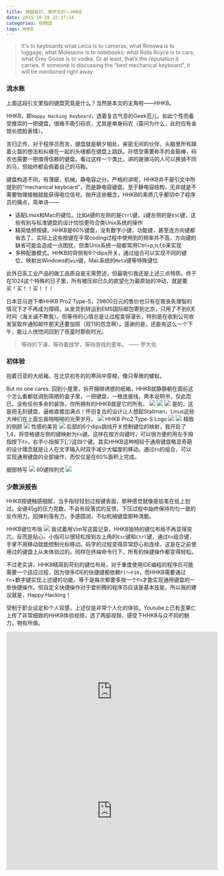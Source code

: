 ```yaml
---
title: 神器有价，情怀无价——HHKB
date: 2015-10-29 22:37:14
categories: 玩物誌
tags: HHKB
---
```


> It's to keyboards what Leica is to cameras; what Rimowa is to luggage; what Moleskine is to notebooks; what Rolls Royce is to cars; what Grey Goose is to vodka. Or at least, that’s the reputation it carries. If someone is discussing the “best mechanical keyboard”, it will be mentioned right away.

### 流水账
上面这段引文里指的键盘究竟是什么？当然是本文的主角啦——HHKB。

HHKB，即`Happy Hacking Keyboard`，透着复古气息的Geek范儿。如此个性而备受推崇的一把键盘，很难不吸引码农，尤其是单身码农（莫问为什么，此时应有金馆长捂脸表情）。

言归正传，对于程序员而言，键盘就是朝夕相处，亲密无间的伙伴，头脑里所有蹿着火苗的想法和纠缠在一起的头绪都在键盘上跳跃。孙悟空需要称手的金箍棒，码农也需要一把值得信赖的键盘。看过这样一个类比，讲的是骑马的人可以换骑不同的马，但始终都会佩着自己的马鞍。

键盘构造不同，有薄膜，机械，静电容之分。严格的讲呢，HHKB并不是引文中所提到的“mechanical keyboard”，而是静电容键盘。至于静电容结构，无非就是不需要物理接触就能获得电位信号。抛开这些概念，HHKB的素质几乎都切中了程序员的痛点，简单讲——

* 适配Linux和Mac的键位。比如`A`键的左侧的是`Ctrl`键，`1`键左侧的是`ESC`键，这些有别与标准键盘的设计恰恰更符合类Unix系统的操作
* 精简低频按键。HHKB是60%键盘，没有数字小键，功能键，甚至连方向键都省去了。实际上这些按键在平常coding过程中使用到的频率并不高，方向键的缺省可能会造成一点困扰，但类Unix系统一般都常用Ctrl+p,n,f,b来实现
* 多种配置模式。HHKB的背侧有6个dips开关，通过组合可以实现不同的键位，映射出Windows的`win`键，Mac系统的`Meta`键等特殊键位

此外日系工业产品的做工品质自是无需赘述，但最吸引我还是上述三点特质。终于在1024这个特殊的日子里，所有被压抑已久的欲望化为最原始的冲动，就是要
买！买！！买！！！

日本亚马逊下单HHKB Pro2 Type-S，29800日元的售价也只有在我丧失理智的情况下才不再成为障碍。从发货到转运到EMS国际邮包寄到北京，只用了不到6天时间（海关诚不欺我）。但等待的心情总是让过程变得漫长，特别是在收到公司收发室取件通知邮件那天还要加班（双11的怨念啊）。感谢的是，还能有这么一个下午，能让人恍惚间回到了孩童时那些时光。
> 等待的下课，等待着放学，等待游戏的童年。 —— 罗大佑

### 初体验
抱着日亚的大纸箱，在北京初冬的的寒风中穿梭，像只卑微的蝼蚁。

But no one cares. 回到小屋里，拆开捆绑诱惑的纸箱，HHKB就静静躺在面前这个怎么看都低调到简陋的盒子里，一把键盘，一根连接线，两本说明书，仅此而已。没有任何多余的装饰，你所拥有的HHKB就是它的所有。
![](https://i.imgur.com/F1EPOLl.jpg)
![](https://i.imgur.com/BYAOb8A.jpg)
![](https://i.imgur.com/C25NYvv.jpg?1)
是的，这是把无刻键盘，逼格直接加满点！怀旧复古的设计让人想起Stallman，Linus这些大神们在上面忘我啪啪啪的光荣岁月。
![](https://i.imgur.com/Lgi8BS1.jpg)
HHKB Pro2 Type-S Logo
![](https://i.imgur.com/x9OFWfc.jpg)
![](http://i.imgur.com/SDGSqKS.jpg)
精致的侧颜
![](https://i.imgur.com/xNFdl7m.jpg)
性感的美背
![](https://i.imgur.com/YVPYFkx.jpg)
后部的6个dips跳线开关控制键位的映射，我开启了1,4，将空格键左侧的键映射为`Fn`键。这样在按方向键时，可以很方便的用左手拇指按下`Fn`，右手小指按下[;'/这四个键。其实HHKB这种相较于通用键盘略显奇葩的设计理念就是让人在文字输入时双手减少大幅度的移动。通过`Fn`的组合，可以实现通用键盘的全部操作，而仅仅是在60%面积上完成。

细部特写
![](https://i.imgur.com/IBVTyvh.jpg)
60键阵列式
![](https://i.imgur.com/sirCdHQ.jpg)
### 少数派报告
HHKB按键触感细腻，当手指轻轻划过按键表面，那种感觉就像是铅笔在纸上划过。全键45g的压力克数，不会有段落式的反馈，下压过程中始终保持均匀一致的反作用力，回弹利落有力。手感圆润，不似机械键盘那种清脆。

HHKB键位布局
![](https://i.imgur.com/VYAIXNS.png)
我试着用Vim写这篇记录，HHKB独特的键位布局不再显得突兀，反而是贴心。小指可以很轻松按到左上角的`Esc`键和`Ctrl`键，通过`Fn`组合键，手掌不用移动就能控制光标移动。码字的过程变得异常舒心和连续，这是在之前使用过的键盘上从未体验过的。同样在终端命令行下，所有的快捷操作都变得轻松。

不过老实讲，HHKB精简到苛刻的键位布局，对于重度使用IDE编程的程序员可能需要一个适应过程，因为很多IDE的快捷键都依赖`F1`～`F10`，而HHKB需要通过`Fn`+数字键实现上述键的功能，等于是每次都要多按一个`Fn`才能实现通用键盘的一些快捷操作。但自定义快捷操作对于爱折腾的程序员应该是基本技能，所以我的建议就是，Happy Hacking！

受制于职业设定和个人官感，上述仅是非常个人化的体验。Youtube上已有歪果仁上传了非常细致的HHKB体验视频，选了两部视频，感受下HHKB与众不同的魅力，物有所值。
<iframe width="560" height="315" src="https://www.youtube.com/embed/HUThTv9GYbU" frameborder="0" allowfullscreen></iframe>
<iframe width="560" height="315" src="https://www.youtube.com/embed/oCBF582h6F8" frameborder="0" allowfullscreen></iframe>
